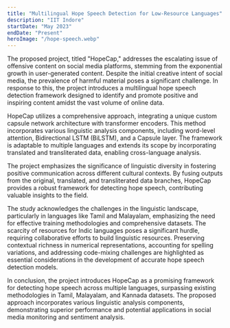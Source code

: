 ```yaml
---
title: "Multilingual Hope Speech Detection for Low-Resource Languages"
description: "IIT Indore"
startDate: "May 2023"
endDate: "Present"
heroImage: "/hope-speech.webp"
---
```


The proposed project, titled "HopeCap," addresses the escalating issue of offensive content on social media platforms, stemming from the exponential growth in user-generated content. Despite the initial creative intent of social media, the prevalence of harmful material poses a significant challenge. In response to this, the project introduces a multilingual hope speech detection framework designed to identify and promote positive and inspiring content amidst the vast volume of online data.

HopeCap utilizes a comprehensive approach, integrating a unique custom capsule network architecture with transformer encoders. This method incorporates various linguistic analysis components, including word-level attention, Bidirectional LSTM (BiLSTM), and a Capsule layer. The framework is adaptable to multiple languages and extends its scope by incorporating translated and transliterated data, enabling cross-language analysis.

The project emphasizes the significance of linguistic diversity in fostering positive communication across different cultural contexts. By fusing outputs from the original, translated, and transliterated data branches, HopeCap provides a robust framework for detecting hope speech, contributing valuable insights to the field.

The study acknowledges the challenges in the linguistic landscape, particularly in languages like Tamil and Malayalam, emphasizing the need for effective training methodologies and comprehensive datasets. The scarcity of resources for Indic languages poses a significant hurdle, requiring collaborative efforts to build linguistic resources. Preserving contextual richness in numerical representations, accounting for spelling variations, and addressing code-mixing challenges are highlighted as essential considerations in the development of accurate hope speech detection models.

In conclusion, the project introduces HopeCap as a promising framework for detecting hope speech across multiple languages, surpassing existing methodologies in Tamil, Malayalam, and Kannada datasets. The proposed approach incorporates various linguistic analysis components, demonstrating superior performance and potential applications in social media monitoring and sentiment analysis.

